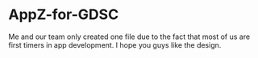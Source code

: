 # AppZ-for-GDSC
Me and our team only created one file due to the fact that most of us are first timers in app development. 
I hope you guys like the design.

